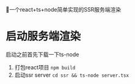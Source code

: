 一个react+ts+node简单实现的SSR服务端渲染  
# 启动服务端渲染  
启动之前首先下载一下ts-node
1. 打包react项目 `npm build`
2. 启动ssr server `cd ssr && ts-node server.tsx `